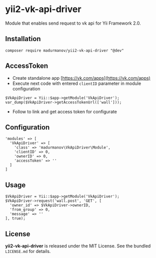 # yii2-vk-api-driver
Module that enables send request to vk api for Yii Framework 2.0.

## Installation
```
composer require madurmanov/yii2-vk-api-driver "@dev"
```

## AccessToken
- Create standalone app [https://vk.com/apps](https://vk.com/apps)
- Execute next code with entered `clientID` parameter in module configuration
```
$VkApiDriver = Yii::$app->getModule('VkApiDriver');
var_dump($VkApiDriver->getAccessTokenUrl(['wall']));
```
- Follow to link and get access token for configurate

## Configuration
```
'modules' => [
  'VkApiDriver' => [
    'class' => 'madurmanov\VkApiDriver\Module',
    'clientID' => 0,
    'ownerID' => 0,
    'accessToken' => ''
  ]
]
```

## Usage
```
$VkApiDriver = Yii::$app->getModule('VkApiDriver');
$VkApiDriver->request('wall.post', 'GET', [
  'owner_id' => $VkApiDriver->ownerID,
  'from_group' => 0,
  'message' => ''
], true);
```

## License
**yii2-vk-api-driver** is released under the MIT License. See the bundled `LICENSE.md` for details.
